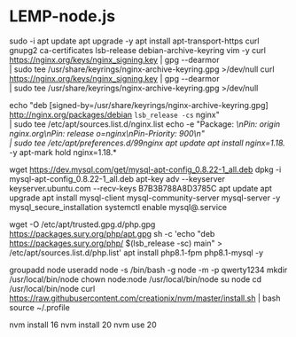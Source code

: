 # LEMP-node.js
sudo -i
apt update
apt upgrade -y
apt install apt-transport-https curl gnupg2 ca-certificates lsb-release debian-archive-keyring vim -y
curl https://nginx.org/keys/nginx_signing.key | gpg --dearmor \
    | sudo tee /usr/share/keyrings/nginx-archive-keyring.gpg >/dev/null
curl https://nginx.org/keys/nginx_signing.key | gpg --dearmor \
    | sudo tee /usr/share/keyrings/nginx-archive-keyring.gpg >/dev/null

echo "deb [signed-by=/usr/share/keyrings/nginx-archive-keyring.gpg] \
http://nginx.org/packages/debian `lsb_release -cs` nginx" \
    | sudo tee /etc/apt/sources.list.d/nginx.list
echo -e "Package: *\nPin: origin nginx.org\nPin: release o=nginx\nPin-Priority: 900\n" \
    | sudo tee /etc/apt/preferences.d/99nginx
apt update
apt install nginx=1.18.* -y
apt-mark hold nginx=1.18.*

wget https://dev.mysql.com/get/mysql-apt-config_0.8.22-1_all.deb
dpkg -i mysql-apt-config_0.8.22-1_all.deb
apt-key adv --keyserver keyserver.ubuntu.com --recv-keys B7B3B788A8D3785C 
apt update
apt upgrade
apt install mysql-client mysql-community-server mysql-server -y
mysql_secure_installation
systemctl enable mysql@.service 

wget -O /etc/apt/trusted.gpg.d/php.gpg https://packages.sury.org/php/apt.gpg
sh -c 'echo "deb https://packages.sury.org/php/ $(lsb_release -sc) main" > /etc/apt/sources.list.d/php.list'
apt install php8.1-fpm php8.1-mysql -y

groupadd node
useradd node -s /bin/bash -g node -m -p qwerty1234
mkdir /usr/local/bin/node
chown node:node /usr/local/bin/node
su node
cd /usr/local/bin/node
curl https://raw.githubusercontent.com/creationix/nvm/master/install.sh | bash
source ~/.profile

nvm install 16
nvm install 20
nvm use 20
